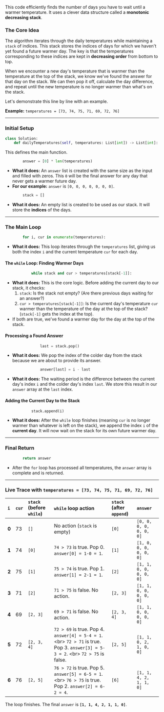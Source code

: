 This code efficiently finds the number of days you have to wait until a warmer temperature. It uses a clever data structure called a **monotonic decreasing stack**.

### The Core Idea

The algorithm iterates through the daily temperatures while maintaining a `stack` of indices. This stack stores the indices of days for which we haven't yet found a future warmer day. The key is that the temperatures corresponding to these indices are kept in **decreasing order** from bottom to top.

When we encounter a new day's temperature that is warmer than the temperature at the top of the stack, we know we've found the answer for that day on the stack. We can then pop it off, calculate the day difference, and repeat until the new temperature is no longer warmer than what's on the stack.

Let's demonstrate this line by line with an example.

**Example:** `temperatures = [73, 74, 75, 71, 69, 72, 76]`

-----

### **Initial Setup**

```python
class Solution:
    def dailyTemperatures(self, temperatures: List[int]) -> List[int]:
```

This defines the main function.

```python
        answer = [0] * len(temperatures)
```

  * **What it does:** An `answer` list is created with the same size as the input and filled with zeros. This `0` will be the final answer for any day that never gets a warmer future day.
  * **For our example:** `answer` is `[0, 0, 0, 0, 0, 0, 0]`.

<!-- end list -->

```python
        stack = []
```

  * **What it does:** An empty list is created to be used as our stack. It will store the **indices** of the days.

-----

### **The Main Loop**

```python
        for i, cur in enumerate(temperatures):
```

  * **What it does:** This loop iterates through the `temperatures` list, giving us both the index `i` and the current temperature `cur` for each day.

#### **The `while` Loop: Finding Warmer Days**

```python
            while stack and cur > temperatures[stack[-1]]:
```

  * **What it does:** This is the core logic. Before adding the current day to our stack, it checks:
    1.  `stack`: Is the stack not empty? (Are there previous days waiting for an answer?)
    2.  `cur > temperatures[stack[-1]]`: Is the current day's temperature `cur` warmer than the temperature of the day at the top of the stack? (`stack[-1]` gets the index at the top).
  * If both are true, we've found a warmer day for the day at the top of the stack.

#### **Processing a Found Answer**

```python
                last = stack.pop()
```

  * **What it does:** We pop the index of the colder day from the stack because we are about to provide its answer.

<!-- end list -->

```python
                answer[last] = i - last
```

  * **What it does:** The waiting period is the difference between the current day's index `i` and the colder day's index `last`. We store this result in our `answer` array at the `last` index.

#### **Adding the Current Day to the Stack**

```python
            stack.append(i)
```

  * **What it does:** After the `while` loop finishes (meaning `cur` is no longer warmer than whatever is left on the stack), we append the index `i` of the **current day**. It will now wait on the stack for its own future warmer day.

-----

### **Final Return**

```python
        return answer
```

  * After the `for` loop has processed all temperatures, the `answer` array is complete and is returned.

-----

### **Live Trace with `temperatures = [73, 74, 75, 71, 69, 72, 76]`**

| `i` | `cur` | `stack` (before `while`) | `while` loop action | `stack` (after `append`) | `answer` |
| :--- | :--- | :--- | :--- | :--- | :--- |
| **0** | 73 | `[]` | No action (`stack` is empty) | `[0]` | `[0, 0, 0, 0, 0, 0, 0]` |
| **1** | 74 | `[0]` | `74 > 73` is true. Pop 0. `answer[0] = 1-0 = 1`. | `[1]` | `[1, 0, 0, 0, 0, 0, 0]` |
| **2** | 75 | `[1]` | `75 > 74` is true. Pop 1. `answer[1] = 2-1 = 1`. | `[2]` | `[1, 1, 0, 0, 0, 0, 0]` |
| **3** | 71 | `[2]` | `71 > 75` is false. No action. | `[2, 3]` | `[1, 1, 0, 0, 0, 0, 0]` |
| **4** | 69 | `[2, 3]` | `69 > 71` is false. No action. | `[2, 3, 4]` | `[1, 1, 0, 0, 0, 0, 0]` |
| **5** | 72 | `[2, 3, 4]` | `72 > 69` is true. Pop 4. `answer[4] = 5-4 = 1`. \<br\> `72 > 71` is true. Pop 3. `answer[3] = 5-3 = 2`. \<br\> `72 > 75` is false. | `[2, 5]` | `[1, 1, 0, 2, 1, 0, 0]` |
| **6** | 76 | `[2, 5]` | `76 > 72` is true. Pop 5. `answer[5] = 6-5 = 1`. \<br\> `76 > 75` is true. Pop 2. `answer[2] = 6-2 = 4`. | `[6]` | `[1, 1, 4, 2, 1, 1, 0]` |

The loop finishes. The final `answer` is **`[1, 1, 4, 2, 1, 1, 0]`**.